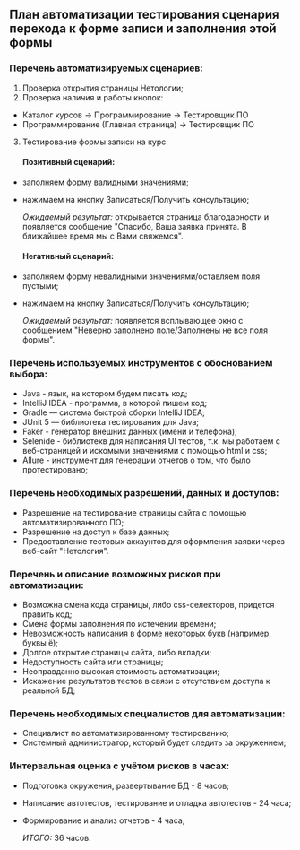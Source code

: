 ## План автоматизации тестирования сценария перехода к форме записи и заполнения этой формы

### Перечень автоматизируемых сценариев: 
1. Проверка открытия страницы Нетологии;
2. Проверка наличия и работы кнопок: 
- Каталог курсов -> Программирование -> Тестировщик ПО
- Программирование (Главная страница) -> Тестировщик ПО
3. Тестирование формы записи на курс

   #### Позитивный сценарий:
- заполняем форму валидными значениями;
- нажимаем на кнопку Записаться/Получить консультацию;

    *Ожидаемый результат:* открывается страница благодарности и появляется сообщение "Спасибо, Ваша заявка принята. В ближайшее время мы с Вами свяжемся".

    #### Негативный сценарий:
- заполняем форму невалидными значениями/оставляем поля пустыми;
- нажимаем на кнопку Записаться/Получить консультацию;

  *Ожидаемый результат:* появляется всплывающее окно с сообщением "Неверно заполнено поле/Заполнены не все поля формы".

### Перечень используемых инструментов с обоснованием выбора:

- Java - язык, на котором будем писать код;
- IntelliJ IDEA - программа, в которой пишем код;
- Gradle — система быстрой сборки IntelliJ IDEA;
- JUnit 5 — библиотека тестирования для Java;
- Faker - генератор внешних данных (имени и телефона);
- Selenide - библиотекв для написания UI тестов, т.к. мы работаем с веб-страницей и искомыми значениями с помощью html и css;
- Allure - инструмент для генерации отчетов о том, что было протестировано;

### Перечень необходимых разрешений, данных и доступов:
- Разрешение на тестирование страницы сайта с помощью автоматизированного ПО;
- Разрешение на доступ к базе данных;
- Предоставление тестовых аккаунтов для оформления заявки через веб-сайт "Нетология".

### Перечень и описание возможных рисков при автоматизации:
- Возможна смена кода страницы, либо css-селекторов, придется править код;
- Смена формы заполнения по истечении времени;
- Невозможность написания в форме некоторых букв (например, буквы ё);
- Долгое открытие страницы сайта, либо вкладки;
- Недоступность сайта или страницы;
- Неоправданно высокая стоимость автоматизации;
- Искажение результатов тестов в связи с отсутствием доступа к реальной БД;

### Перечень необходимых специалистов для автоматизации:
- Специалист по автоматизированному тестированию;
- Системный администратор, который будет следить за окружением;

### Интервальная оценка с учётом рисков в часах:
- Подготовка окружения, развертывание БД - 8 часов;
- Написание автотестов, тестирование и отладка автотестов - 24 часа;
- Формирование и анализ отчетов - 4 часа;

  *ИТОГО:* 36 часов.